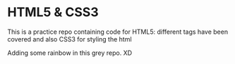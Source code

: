 # HTML5 & CSS3

This is a practice repo containing code for HTML5: different tags have been covered and also CSS3 for styling the html

Adding some rainbow in this grey repo. XD
